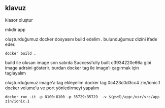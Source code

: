  
 ## klavuz
 klasor oluştur

 mkdir app

 
 oluşturduğumuz docker dosyasını build edelim . bulunduğumuz dizini ifade eder.

    docker build . 

build ile olusan image son satırda
Successfully built c3934220e66a gibi image adrsini gösterir.
burdan docker tag ile image'ı çagırmak için taglayalım


oluşturduğumuz image'a tag ekleyelim
    docker tag 0c423c0d3cc4 zin/ionic.1
docker volume'u ve port yönledirmeyi yapalım

    docker run -it -p 8100:8100 -p 35729:35729  -v $(pwd)/app:/usr/src/app zin/ionic.1
 